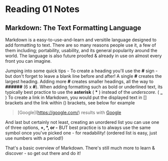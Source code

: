 
# Reading 01 Notes

## Markdown: The Text Formatting Language

Markdown is a easy-to-use-and-learn and versitile language designed to add formatting to text. There are so many reasons people use it, a few of them including; portability, usability, and its general popularity around the world. The language is also future proofed & already in use on almost every front you can imagine.

Jumping into some quick tips -
To create a heading you'll use the **\#** sign - but don't forget to leave a blank line before and after! A single **\#** creates the largest heading. Adding more **\#** creates smaller headings, all the way to **\######** (6 x **\#**).
When adding formatting such as bold or underlined text, its typically best practice to use the **asterisk** ( **\*** ) instead of the *underscore.* ( **\_** )
To create a link in Markdown, you would put the displayed text in [] brackets and the link within () brackets, see below for example

> \[Google](https://google.com/) results with [Google](https://google.com/)

And last but certainly not least, creating an unordered list you can use one of three options, **\+, \*, or \-** BUT best practice is to always use the same symbol once you've picked one - for readability! (ordered list is easy, just use numbers with a period!)

That's a basic overview of Markdown. There's still much more to learn & discover - so get out there and do it!
